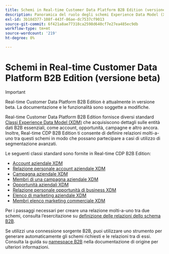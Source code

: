 ```yaml
---
title: Schemi in Real-time Customer Data Platform B2B Edition (versione beta)
description: Panoramica del ruolo degli schemi Experience Data Model (XDM) in Real-time Customer Data Platform B2B Edition.
exl-id: 3b18d377-108f-443f-86ae-dc7537cf9013
source-git-commit: 6f421a8ae77318ca2598d640cf7e27ea485ec9db
workflow-type: tm+mt
source-wordcount: '219'
ht-degree: 0%

---
```


# Schemi in Real-time Customer Data Platform B2B Edition (versione beta)

>[!IMPORTANT]
>
>Real-time Customer Data Platform B2B Edition è attualmente in versione beta. La documentazione e le funzionalità sono soggette a modifiche.

Real-time Customer Data Platform B2B Edition fornisce diversi standard [Classi Experience Data Model (XDM)](../../xdm/schema/composition.md#class) che acquisiscono dettagli sulle entità dati B2B essenziali, come account, opportunità, campagne e altro ancora. Inoltre, Real-time CDP B2B Edition ti consente di definire relazioni molti-a-uno tra questi schemi in modo che possano partecipare a casi di utilizzo di segmentazione avanzati.

Le seguenti classi standard sono fornite in Real-time CDP B2B Edition:

* [Account aziendale XDM](../../xdm/classes/b2b/business-account.md)
* [Relazione personale account aziendale XDM](../../xdm/classes/b2b/business-account-person-relation.md)
* [Campagna aziendale XDM](../../xdm/classes/b2b/business-campaign.md)
* [Membri di una campagna aziendale XDM](../../xdm/classes/b2b/business-campaign-members.md)
* [Opportunità aziendali XDM](../../xdm/classes/b2b/business-opportunity.md)
* [Relazione personale opportunità di business XDM](../../xdm/classes/b2b/business-opportunity-person-relation.md)
* [Elenco di marketing aziendale XDM](../../xdm/classes/b2b/business-marketing-list.md)
* [Membri elenco marketing commerciale XDM](../../xdm/classes/b2b/business-marketing-list-members.md)

Per i passaggi necessari per creare una relazione molti-a-uno tra due schemi, consulta l’esercitazione su [definizione delle relazioni dello schema B2B](../../xdm/tutorials/relationship-b2b.md).

Se utilizzi una connessione sorgente B2B, puoi utilizzare uno strumento per generare automaticamente gli schemi richiesti e le relazioni tra di essi. Consulta la guida su [namespace B2B](../../sources/connectors/adobe-applications/marketo/marketo-namespaces.md) nella documentazione di origine per ulteriori informazioni.
